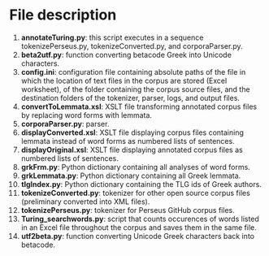 # File description

1. **annotateTuring.py**: this script executes in a sequence tokenizePerseus.py, tokenizeConverted.py, and corporaParser.py.
2. **beta2utf.py**: function converting betacode Greek into Unicode characters.
3. **config.ini**: configuration file containing absolute paths of the file in which the location of text files in the corpus are stored (Excel worksheet), of the folder containing the corpus source files, and the destination folders of the tokenizer, parser, logs, and output files.
4. **convertToLemmata.xsl**: XSLT file transforming annotated corpus files by replacing word forms with lemmata.
5. **corporaParser.py**: parser.
6. **displayConverted.xsl**: XSLT file displaying corpus files containing lemmata instead of word forms as numbered lists of sentences.
7. **displayOriginal.xsl**: XSLT file displaying annotated corpus files as numbered lists of sentences.
8. **grkFrm.py**: Python dictionary containing all analyses of word forms.
9. **grkLemmata.py**: Python dictionary containing all Greek lemmata.
10. **tlgIndex.py**: Python dictionary containing the TLG ids of Greek authors.
11. **tokenizeConverted.py**: tokenizer for other open source corpus files (preliminary converted into XML files).
12. **tokenizePerseus.py**: tokenizer for Perseus GitHub corpus files.
13. **Turing_searchwords.py**: script that counts occurences of words listed in an Excel file throughout the corpus and saves them in the same file.
14. **utf2beta.py**: function converting Unicode Greek characters back into betacode.
